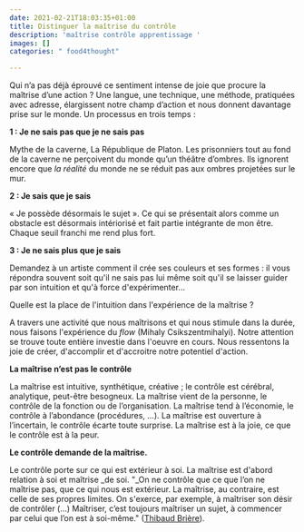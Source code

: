 ```yaml
---
date: 2021-02-21T18:03:35+01:00
title: Distinguer la maîtrise du contrôle
description: 'maîtrise contrôle apprentissage '
images: []
categories: " food4thought"

---
```

Qui n’a pas déjà éprouvé ce sentiment intense de joie que procure la maîtrise d’une action ? Une langue, une technique, une méthode, pratiquées avec adresse, élargissent notre champ d’action et nous donnent davantage prise sur le monde. Un processus en trois temps :

**1 : Je ne sais pas que je ne sais pas**

Mythe de la caverne, La République de Platon. Les prisonniers tout au fond de la caverne ne perçoivent du monde qu’un théâtre d’ombres. Ils ignorent encore que _la réalité_ du monde ne se réduit pas aux ombres projetées sur le mur.

**2 : Je sais que je sais**

« Je possède désormais le sujet ». Ce qui se présentait alors comme un obstacle est désormais intériorisé et fait partie intégrante de mon être. Chaque seuil franchi me rend plus fort.

**3 : Je ne sais plus que je sais**

Demandez à un artiste comment il crée ses couleurs et ses formes : il vous répondra souvent soit qu'il ne sais pas lui même soit qu'il se laisser guider par son intuition et qu'à force d'expérimenter...  

Quelle est la place de l'intuition dans l'expérience de la maîtrise ? 

 A travers une activité que nous maîtrisons et qui nous stimule dans la durée, nous faisons l'expérience du _flow_ (Mihaly Csikszentmihalyi). Notre attention se trouve toute entière investie dans l'oeuvre en cours. Nous ressentons la joie de créer, d'accomplir et d'accroitre notre potentiel d'action. 

**La maîtrise n’est pas le contrôle**

La maîtrise est intuitive, synthétique, créative ; le contrôle est cérébral, analytique, peut-être besogneux. La maîtrise vient de la personne, le contrôle de la fonction ou de l’organisation. La maîtrise tend à l’économie, le contrôle à l’abondance (procédures, ...). La maîtrise est ouverture à l’incertain, le contrôle écarte toute surprise. La maîtrise est à la joie, ce que le contrôle est à la peur.

**Le contrôle demande de la maîtrise.**

Le contrôle porte sur ce qui est extérieur à soi. La maîtrise est d'abord relation à soi et maîtrise _de soi. "_On ne contrôle que ce que l’on ne maîtrise pas, que ce qui nous est extérieur. La maîtrise, au contraire, est celle de ses propres limites. On s'exerce, par exemple, à maîtriser son désir de contrôler (...) Maîtriser, c’est toujours maîtriser un sujet, à commencer par celui que l’on est à soi-même." ([Thibaud Brière](https://www.linkedin.com/feed/update/urn:li:activity:6659097040745824256/)).